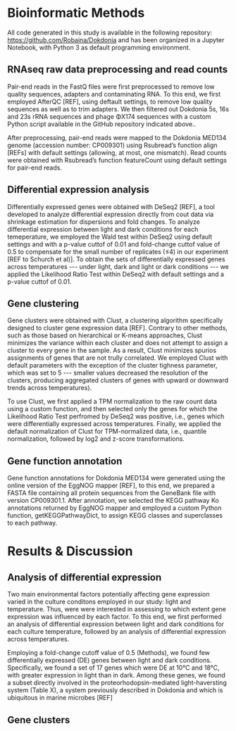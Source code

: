 # Bioinformatic Methods
All code generated in this study is available in the following repository: https://github.com/Robaina/Dokdonia and has been organized in a Jupyter Notebook, with Python 3 as default programming environment.

## RNAseq raw data preprocessing and read counts
Pair-end reads in the FastQ files were first preprocessed to remove low quality sequences, adapters and contaminating RNA. To this end, we first employed AfterQC [REF], using deftault settings, to remove low quality sequences as well as to trim adapters. We then filtered out Dokdonia 5s, 16s and 23s rRNA sequences and phage ΦX174 sequences with a custom Python script available in the GitHub repository indicated above..

After preprocessing, pair-end reads were mapped to the Dokdonia MED134 genome (accession number: CP009301) using Rsubread’s function align [REFs] with default settings (allowing, at most, one mismatch). Read counts were obtained with Rsubread’s function featureCount using default settings for pair-end reads. 

## Differential expression analysis
Differentially expressed genes were obtained with DeSeq2 [REF], a tool developed to analyze differential expression directly from cout data via shrinkage estimation for dispersions and fold changes. To analyze differential expression between light and dark conditions for each temeperature, we employed the Wald test within DeSeq2 using default settings and with a p-value cuttof of 0.01 and fold-change cuttof value of 0.5 to compensate for the small number of replicates (≤4) in our experiment [REF to Schurch et al)]. To obtain the sets of differentially expressed genes across temperatures --- under light, dark and light or dark conditions --- we applied the Likelihood Ratio Test within DeSeq2 with default settings and a p-value cuttof of 0.01.

## Gene clustering
Gene clusters were obtained with Clust, a clustering algorithm specifically designed to cluster gene expression data [REF]. Contrary to other methods, such as those based on hierarchical or K-means approaches, Clust minimizes the variance within each cluster and does not attempt to assign a cluster to every gene in the sample. As a result, Clust minimizes spurios assignments of genes that are not trully correlated. We employed Clust with default parameters with the exception of the cluster tighness parameter, which was set to 5 --- smaller values decreased the resolution of the clusters, producing aggregated clusters of genes with upward or downward trends across temperatures).

To use Clust, we first applied a TPM normalization to the raw count data using a custom function, and then selected only the genes for which the Likelihood Ratio Test perfromed by DeSeq2 was positive, i.e., genes which were differentially expressed across temperatures. Finally, we applied the default normalization of Clust for TPM-normalized data, i.e., quantile normalization, followed by log2 and z-score transformations.

## Gene function annotation
Gene function annotations for Dokdonia MED134 were generated using the online version of the EggNOG mapper [REF], to this end, we prepared a FASTA file containing all protein sequences from the GeneBank file with version CP009301.1. After annotation, we selected the KEGG pathway Ko annotations returned by EggNOG mapper and employed a custom Python function, getKEGGPathwayDict, to assign KEGG classes and superclasses to each pathway.

# Results & Discussion

## Analysis of differential expression
Two main environmental factors potentially affecting gene expression varied in the culture conditons employed in our study: light and temperature. Thus, were were interested in assessing to which extent gene expression was influenced by each factor. To this end, we first performed an analysis of differential expression between light and dark conditions for each culture temperature, followed by an analysis of differential expression across temperatures.

Employing a fold-change cutoff value of 0.5 (Methods), we found few differentially expressed (DE) genes between light and dark conditions. Specifically, we found a set of 17 genes which were DE at 10°C and 18°C, with greater expression in light than in dark. Among these genes, we found a subset directly involved in the proteorhodopsin-mediated light-haversting system (Table X), a system previously described in Dokdonia and which is ubiquitous in marine microbes [REF]

## Gene clusters